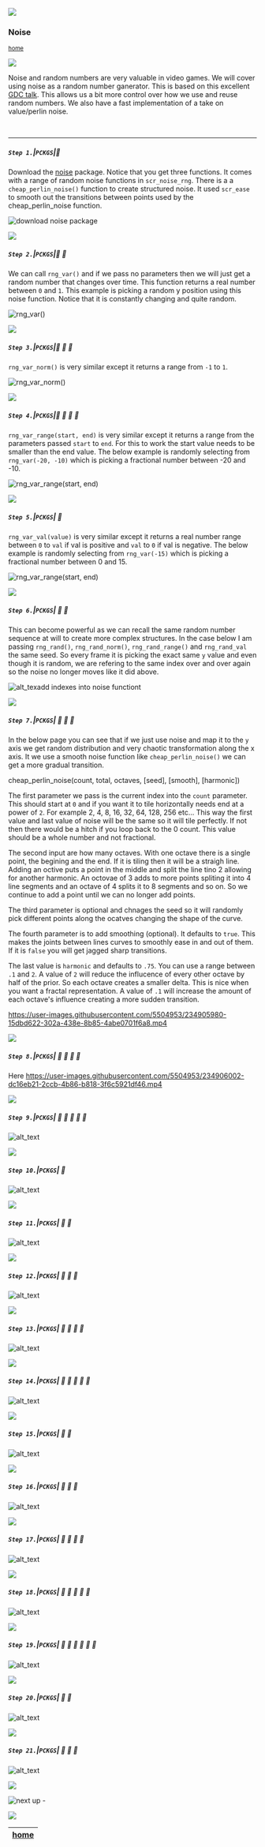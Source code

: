 ![](../images/line3.png)

### Noise

<sub>[home](../README.md#user-content-gms2-packages---table-of-contents)</sub>

![](../images/line3.png)

Noise and random numbers are very valuable in video games. We will cover using noise as a random number ganerator.  This is based on this excellent [GDC talk](https://www.youtube.com/watch?v=LWFzPP8ZbdU). This allows us a bit more control over how we use and reuse random numbers. We also have a fast implementation of a take on value/perlin noise. 

<br>

---

##### `Step 1.`\|`PCKGS`|:small_blue_diamond:

Download the [noise](../packages/noise.yymps) package. Notice that you get three functions. It comes with a range of random noise functions in `scr_noise_rng`.  There is a a `cheap_perlin_noise()` function to create structured noise.  It used `scr_ease` to smooth out the transitions between points used by the cheap_perlin_noise function.

![download noise package](images/noise_functions.png)

![](../images/line2.png)

##### `Step 2.`\|`PCKGS`|:small_blue_diamond: :small_blue_diamond: 

We can call `rng_var()` and if we pass no parameters then we will just get a random number that changes over time.  This function returns a real number between `0` and `1`. This example is picking a random y position using this noise function.  Notice that it is constantly changing and quite random. 

![rng_var()](images/rng_var.gif)

![](../images/line2.png)

##### `Step 3.`\|`PCKGS`|:small_blue_diamond: :small_blue_diamond: :small_blue_diamond:

`rng_var_norm()` is very similar except it returns a range from `-1` to `1`.

![rng_var_norm()](images/rng_var_norm.gif)

![](../images/line2.png)

##### `Step 4.`\|`PCKGS`|:small_blue_diamond: :small_blue_diamond: :small_blue_diamond: :small_blue_diamond:

`rng_var_range(start, end)` is very similar except it returns a range from the parameters passed `start` to `end`. For this to work the start value needs to be smaller than the end value. The below example is randomly selecting from `rng_var(-20, -10)` which is picking a fractional number between -20 and -10.

![rng_var_range(start, end)](images/rng_range.gif)

![](../images/line2.png)

##### `Step 5.`\|`PCKGS`| :small_orange_diamond:

`rng_var_val(value)` is very similar except it returns a real number range between `0` to `val` if val is positive and `val` to `0` if val is negative. The below example is randomly selecting from `rng_var(-15)` which is picking a fractional number between 0 and 15.

![rng_var_range(start, end)](images/rng_value.gif)

![](../images/line2.png)

##### `Step 6.`\|`PCKGS`| :small_orange_diamond: :small_blue_diamond:

This can become powerful as we can recall the same random number sequence at will to create more complex structures.  In the case below I am passing `rng_rand()`, `rng_rand_norm()`, `rng_rand_range()` and `rng_rand_val` the same seed.  So every frame it is picking the exact same `y` value and even though it is random, we are refering to the same index over and over again so the noise no longer moves like it did above.

![alt_texadd indexes into noise functiont](images/rng_indexes.gif)

![](../images/line2.png)

##### `Step 7.`\|`PCKGS`| :small_orange_diamond: :small_blue_diamond: :small_blue_diamond:

In the below page you can see that if we just use noise and map it to the `y` axis we get random distribution and very chaotic transformation along the x axis.  It we use a smooth noise function like `cheap_perlin_noise()` we can get a more gradual transition.  

cheap_perlin_noise(count, total, octaves, [seed], [smooth], [harmonic])

The first parameter we pass is the current index into the  `count` parameter.  This should start at `0` and if you want it to tile horizontally needs end at a power of `2`.  For example 2, 4, 8, 16, 32, 64, 128, 256 etc...  This way the first value and last value of noise will be the same so it will tile perfectly.  If not then there would be a hitch if you loop back to the 0 count.  This value should be a whole number and not fractional.  

The second input are how many octaves.  With one octave there is a single point, the begining and the end.  If it is tiling then it will be a straigh line.  Adding an octive puts a point in the middle and split the line tino 2 allowing for another harmonic.  An octovae of 3 adds to more points spliting it into 4 line segments and an octave of 4 splits it to 8 segments and so on.  So we continue to add a point until we can no longer add points.

The third parameter is optional and chnages the seed so it will randomly pick different points along the ocatves changing the shape of the curve.

The fourth parameter is to add smoothing (optional).  It defaults to `true`.  This makes the joints between lines curves to smoothly ease in and out of them.  If it is `false` you will get jagged sharp transitions.

The last value is `harmonic` and defaults to `.75`.  You can use a range between `.1` and `2`.  A value of `2` will reduce the influcence of every other octave by half of the prior.  So each octave creates a smaller delta.  This is nice when you want a fractal representation.  A value of `.1` will increase the amount of each octave's influence creating a more sudden transition.

https://user-images.githubusercontent.com/5504953/234905980-15dbd622-302a-438e-8b85-4abe0701f6a8.mp4


![](../images/line2.png)

##### `Step 8.`\|`PCKGS`| :small_orange_diamond: :small_blue_diamond: :small_blue_diamond: :small_blue_diamond:

Here 
https://user-images.githubusercontent.com/5504953/234906002-dc16eb21-2ccb-4b86-b818-3f6c5921df46.mp4

![](../images/line2.png)

##### `Step 9.`\|`PCKGS`| :small_orange_diamond: :small_blue_diamond: :small_blue_diamond: :small_blue_diamond: :small_blue_diamond:

![alt_text](images/.png)

![](../images/line2.png)

##### `Step 10.`\|`PCKGS`| :large_blue_diamond:

![alt_text](images/.png)

![](../images/line2.png)

##### `Step 11.`\|`PCKGS`| :large_blue_diamond: :small_blue_diamond: 

![alt_text](images/.png)

![](../images/line2.png)

##### `Step 12.`\|`PCKGS`| :large_blue_diamond: :small_blue_diamond: :small_blue_diamond: 

![alt_text](images/.png)

![](../images/line2.png)

##### `Step 13.`\|`PCKGS`| :large_blue_diamond: :small_blue_diamond: :small_blue_diamond:  :small_blue_diamond: 

![alt_text](images/.png)

![](../images/line2.png)

##### `Step 14.`\|`PCKGS`| :large_blue_diamond: :small_blue_diamond: :small_blue_diamond: :small_blue_diamond:  :small_blue_diamond: 

![alt_text](images/.png)

![](../images/line2.png)

##### `Step 15.`\|`PCKGS`| :large_blue_diamond: :small_orange_diamond: 

![alt_text](images/.png)

![](../images/line2.png)

##### `Step 16.`\|`PCKGS`| :large_blue_diamond: :small_orange_diamond:   :small_blue_diamond: 

![alt_text](images/.png)

![](../images/line2.png)

##### `Step 17.`\|`PCKGS`| :large_blue_diamond: :small_orange_diamond: :small_blue_diamond: :small_blue_diamond:

![alt_text](images/.png)

![](../images/line2.png)

##### `Step 18.`\|`PCKGS`| :large_blue_diamond: :small_orange_diamond: :small_blue_diamond: :small_blue_diamond: :small_blue_diamond:

![alt_text](images/.png)

![](../images/line2.png)

##### `Step 19.`\|`PCKGS`| :large_blue_diamond: :small_orange_diamond: :small_blue_diamond: :small_blue_diamond: :small_blue_diamond: :small_blue_diamond:

![alt_text](images/.png)

![](../images/line2.png)

##### `Step 20.`\|`PCKGS`| :large_blue_diamond: :large_blue_diamond:

![alt_text](images/.png)

![](../images/line2.png)

##### `Step 21.`\|`PCKGS`| :large_blue_diamond: :large_blue_diamond: :small_blue_diamond:

![alt_text](images/.png)

![](../images/line.png)

<!-- <img src="https://via.placeholder.com/1000x100/45D7CA/000000/?text=Package: PACKAGE NAME"> -->

![next up - ](images/banner.png)

![](../images/line.png)

| [home](../README.md#user-content-gms2-packages---table-of-contents)|
|---|
